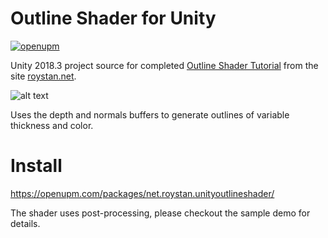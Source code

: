 # Outline Shader for Unity

[![openupm](https://img.shields.io/npm/v/net.roystan.unityoutlineshader?label=openupm&registry_uri=https://package.openupm.com)](https://openupm.com/packages/net.roystan.unityoutlineshader/)

Unity 2018.3 project source for completed [Outline Shader Tutorial](https://roystan.net/articles/outline-shader.html) from the site [roystan.net](https://roystan.net/).

![alt text](https://i.imgur.com/wWU7Q6d.png)

Uses the depth and normals buffers to generate outlines of variable thickness and color.

# Install

https://openupm.com/packages/net.roystan.unityoutlineshader/

The shader uses post-processing, please checkout the sample demo for details.

